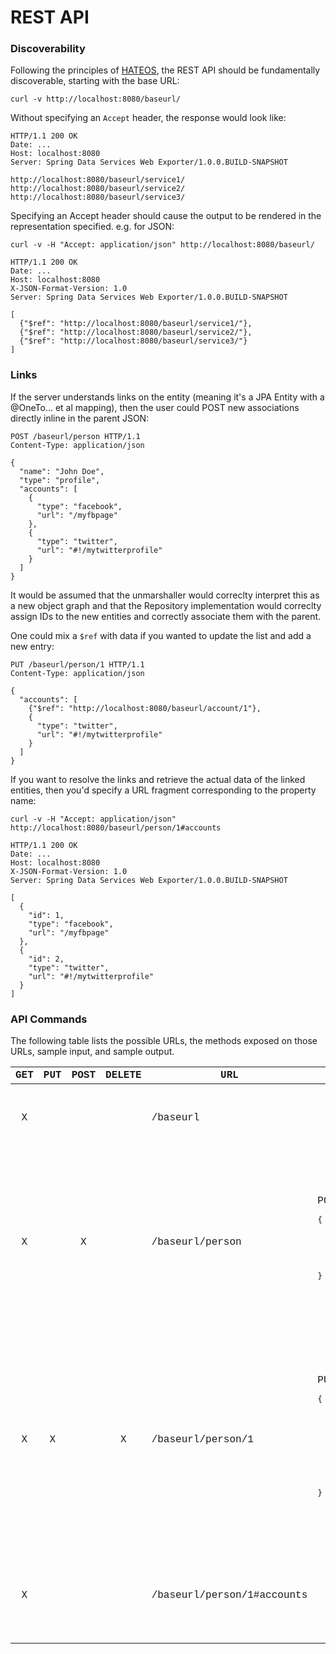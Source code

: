 # REST API

### Discoverability

Following the principles of [HATEOS](http://en.wikipedia.org/wiki/HATEOAS), the REST API should be fundamentally discoverable, starting with the base URL:

    curl -v http://localhost:8080/baseurl/

Without specifying an `Accept` header, the response would look like:

    HTTP/1.1 200 OK
    Date: ...
    Host: localhost:8080
    Server: Spring Data Services Web Exporter/1.0.0.BUILD-SNAPSHOT

    http://localhost:8080/baseurl/service1/
    http://localhost:8080/baseurl/service2/
    http://localhost:8080/baseurl/service3/

Specifying an Accept header should cause the output to be rendered in the representation specified. e.g. for JSON:

    curl -v -H "Accept: application/json" http://localhost:8080/baseurl/

    HTTP/1.1 200 OK
    Date: ...
    Host: localhost:8080
    X-JSON-Format-Version: 1.0
    Server: Spring Data Services Web Exporter/1.0.0.BUILD-SNAPSHOT

    [
      {"$ref": "http://localhost:8080/baseurl/service1/"},
      {"$ref": "http://localhost:8080/baseurl/service2/"},
      {"$ref": "http://localhost:8080/baseurl/service3/"}
    ]

### Links

If the server understands links on the entity (meaning it's a JPA Entity with a @OneTo... et al mapping), then the user could POST new associations directly inline in the parent JSON:

    POST /baseurl/person HTTP/1.1
    Content-Type: application/json

    {
      "name": "John Doe",
      "type": "profile",
      "accounts": [
        {
          "type": "facebook",
          "url": "/myfbpage"
        },
        {
          "type": "twitter",
          "url": "#!/mytwitterprofile"
        }
      ]
    }

It would be assumed that the unmarshaller would correclty interpret this as a new object graph and that the Repository implementation would correclty assign IDs to the new entities and correctly associate them with the parent.

One could mix a `$ref` with data if you wanted to update the list and add a new entry:

    PUT /baseurl/person/1 HTTP/1.1
    Content-Type: application/json

    {
      "accounts": [
        {"$ref": "http://localhost:8080/baseurl/account/1"},
        {
          "type": "twitter",
          "url": "#!/mytwitterprofile"
        }
      ]
    }

If you want to resolve the links and retrieve the actual data of the linked entities, then you'd specify a URL fragment corresponding to the property name:

    curl -v -H "Accept: application/json" http://localhost:8080/baseurl/person/1#accounts

    HTTP/1.1 200 OK
    Date: ...
    Host: localhost:8080
    X-JSON-Format-Version: 1.0
    Server: Spring Data Services Web Exporter/1.0.0.BUILD-SNAPSHOT

    [
      {
        "id": 1,
        "type": "facebook",
        "url": "/myfbpage"
      },
      {
        "id": 2,
        "type": "twitter",
        "url": "#!/mytwitterprofile"
      }
    ]

### API Commands

The following table lists the possible URLs, the methods exposed on those URLs, sample input, and sample output.

<table width="100%" style="font-family: Courier, 'Courier New', fixed;">
<thead>
<tr>
  <th>GET</th>
  <th>PUT</th>
  <th>POST</th>
  <th>DELETE</th>
  <th width="20%">URL</th>
  <th width="30%">INPUT</th>
  <th width="30%">OUTPUT</th>
</tr>
</thead>
<tbody>
<tr>
  <td style="text-align: center">X</td>
  <td style="text-align: center"></td>
  <td style="text-align: center"></td>
  <td style="text-align: center"></td>
  <td>/baseurl</td>
  <td></td>
  <td>GET:<pre>
[
  {"$ref": "http://localhost:8080/baseurl/account/"},
  {"$ref": "http://localhost:8080/baseurl/person/"}
]</pre></td>
</tr>
<tr>
  <td style="text-align: center">X</td>
  <td style="text-align: center"></td>
  <td style="text-align: center">X</td>
  <td style="text-align: center"></td>
  <td>/baseurl/person</td>
  <td>POST:<pre>
{
  "name": "John Doe",
  "type": "profile"
  "accounts": [
    {"$ref": "http://localhost:8080/baseurl/account/1"}
  ]
}</pre></td>
  <td>GET:<pre>
HTTP/1.1 200 OK
Content-Type: application/json

[
  {"$ref": "http://localhost:8080/baseurl/person/1"},
  {"$ref": "http://localhost:8080/baseurl/person/2"},
  {"$ref": "http://localhost:8080/baseurl/person/3"}
]</pre>

POST:<pre>
HTTP/1.1 201 Created
Location: http://localhost:8080/baseurl/person/1

</pre></td>
</tr>
<tr>
  <td style="text-align: center">X</td>
  <td style="text-align: center">X</td>
  <td style="text-align: center"></td>
  <td style="text-align: center">X</td>
  <td>/baseurl/person/1</td>
  <td>PUT:<pre>
{
  "name": "John Doe",
  "type": "profile",
  "accounts": [
    {"$ref": "http://localhost:8080/baseurl/account/1"},
    {
      "type": "twitter",
      "url": "#!/mytwitterprofile"
    }
  ]
}</pre></td>
  <td>GET:<pre>
HTTP/1.1 200 OK
Content-Type: application/json

{
  "id": 1,
  "name": "John Doe",
  "type": "profile",
  "accounts": [
    {"$ref": "http://localhost:8080/baseurl/account/1"},
    {"$ref": "http://localhost:8080/baseurl/account/2"}
  ]
}</pre>

PUT:<pre>
HTTP/1.1 204 No Content

</pre>
DELETE:<pre>
HTTP/1.1 204 No Content

</pre></td>
</tr>
<tr>
  <td style="text-align: center">X</td>
  <td style="text-align: center"></td>
  <td style="text-align: center"></td>
  <td style="text-align: center"></td>
  <td>/baseurl/person/1#accounts</td>
  <td></td>
  <td>GET:<pre>
HTTP/1.1 200 OK
Content-Type: application/json

[
  {
    "id": 1,
    "type": "facebook",
    "url": "/myfbpage"
  },
  {
    "id": 2,
    "type": "twitter",
    "url": "#!/mytwitterprofile"
  }
]</pre></td>
</tr>
</tbody>